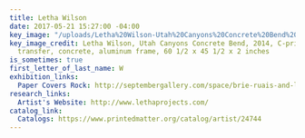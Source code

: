 ```yaml
---
title: Letha Wilson
date: 2017-05-21 15:27:00 -04:00
key_image: "/uploads/Letha%20Wilson-Utah%20Canyons%20Concrete%20Bend%20.jpg"
key_image_credit: Letha Wilson, Utah Canyons Concrete Bend, 2014, C-prints, emulsion
  transfer, concrete, aluminum frame, 60 1/2 x 45 1/2 x 2 inches
is_sometimes: true
first_letter_of_last_name: W
exhibition_links:
  Paper Covers Rock: http://septembergallery.com/space/brie-ruais-and-letha-wilson.html
research_links:
  Artist's Website: http://www.lethaprojects.com/
catalog_link:
  Catalogs: https://www.printedmatter.org/catalog/artist/24744
---
```


